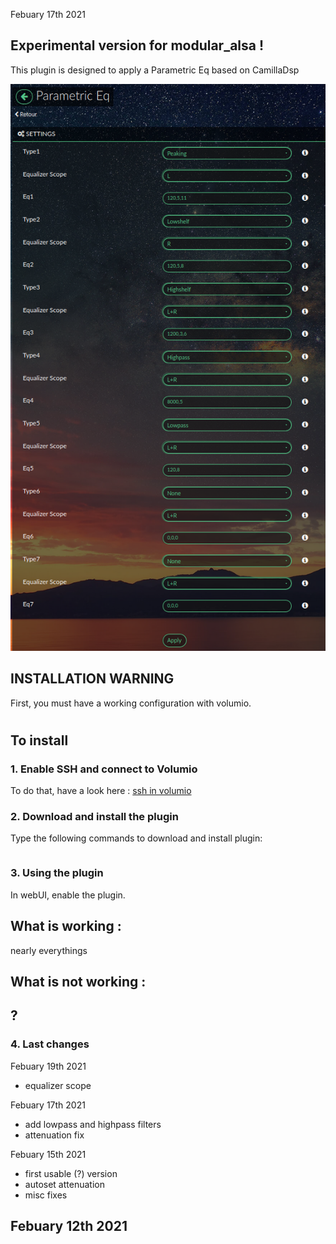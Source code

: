 Febuary 17th 2021


##  Experimental version for modular_alsa !




This plugin is designed to apply a Parametric Eq based on CamillaDsp

![Alt text](Parameq4Volumio.png?raw=true "Main interface")




## INSTALLATION WARNING

First, you must have a working configuration with volumio.

#
## To install

### 1. Enable SSH and connect to Volumio

To do that, have a look here : [ssh in volumio](https://volumio.github.io/docs/User_Manual/SSH.html)

### 2. Download and install the plugin

Type the following commands to download and install plugin:

```

```

### 3. Using the plugin

In webUI, enable the plugin.

## What is working :

nearly everythings


## What is not working :
?
- 

### 4. Last changes

Febuary 19th 2021

- equalizer scope

Febuary 17th 2021

- add lowpass and highpass filters
- attenuation fix

Febuary 15th 2021

- first usable (?) version
- autoset attenuation
- misc fixes

Febuary 12th 2021
- 
